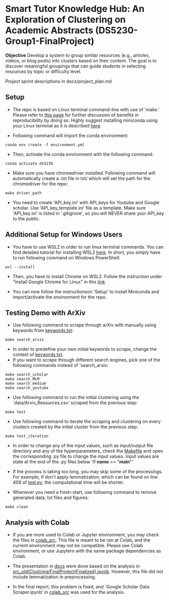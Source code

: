 # Smart Tutor Knowledge Hub: An Exploration of Clustering on Academic Abstracts (DS5230-Group1-FinalProject)

**Objective**
Develop a system to group similar resources (e.g., articles, videos, or blog posts) into clusters
based on their content. The goal is to discover meaningful groupings that can guide students in
selecting resources by topic or difficulty level.

Project sprint descriptions in docs/project_plan.md

## Setup
- The repo is based on Linux terminal command-line with use of 'make.' Please refer to [this page](https://github.com/ds5110/git-intro/blob/main/setup.md) for further discussion of benefits in reproducibility by doing so. Highly suggest installing miniconda using your Linux terminal as it is described [here](https://www.anaconda.com/docs/getting-started/miniconda/install).


- Following command will import the conda environment:
```
conda env create -f environment.yml
```

- Then, activate the conda environment with the following command:
```
conda activate ds5230
```

- Make sure you have chromedriver installed. Following command will automatically create a .txt file in txt/ which will set the path for the chromedriver for the repo:
```
make driver_path
```

- You need to create 'API_key.ini' with API_keys for Youtube and Google scholar. Use 'API_key_template.ini' file as a template. Make sure 'API_key.ini' is listed in '.gitignore', so you will NEVER share your API_key to the public.

## Additional Setup for Windows Users
- You have to use WSL2 in order to run linux terminal commands. You can find detailed tutorial for installing WSL2 [here](https://learn.microsoft.com/en-us/windows/wsl/install). In short, you simply have to run following command on Windows PowerShell:
```
wsl --install
```

- Then, you have to install Chrome on WSL2. Follow the instruction under "Install Google Chrome for Linux" in this [link](https://learn.microsoft.com/en-us/windows/wsl/tutorials/gui-apps).

- You can now follow the instructionson 'Setup' to install Miniconda and import/activate the environment for the repo.


## Testing Demo with ArXiv

- Use following command to scrape through arXiv with manually using keywords from [keywords.txt](txt/keywords.txt):
```
make search_arxiv
```
- In order to predefine your own initial keywords to scrape, change the context of [keywords.txt](txt/keywords.txt). 
- If you want to scrape through different search engines, pick one of the following commands instead of 'search_arxiv:
```
make search_scholar
make search_MLM
make search_medium
make search_youtube
```

- Use following command to run the initial clustering using the `data/Arxiv_Resources.csv' scraped from the previous step:
```
make test
```

- Use following command to iterate the scraping and clustering on every clusters created by the initial cluster from the previous step:
```
make test_iteration
```

- In order to change any of the input values, such as input/output file directory and any of the hyperparameters, check the [Makefile](Makefile) and open the corresponding .py file to change the input values. Input values are state at the end of the .py files below 'If __name__ == "__main__"'

- If the process is taking too long, you may skip some of the processings. For example, if don't apply lemmatization, which can be found on line 409 of [test.py](src/test.py), the computational time will be shorter.

- Whenever you need a fresh-start, use following command to remove generated data, txt files and figures:
```
make clean
```

## Analysis with Colab
- If you are more used to Colab or Jupyter environment, you may check the files in [colab_src](colab_src/). This file is meant to be ran at Colab, and the current environment may not be compatible. Please use Colab environment, or use Jupytern with the same package dependencies as Colab.

- The presentation in [docs](docs/) were done based on the analysis in [src_old/Clustring/FinalProject(Finalized).ipynb](src_old/Clustring/FinalProject(Finalized).ipynb). However, this file did not include lemmatization in preprocessing.

- In the final report, this problem is fixed, and `Google Scholar Data Scraper.ipynb' in [colab_src](colab_src/) was used for the analysis.